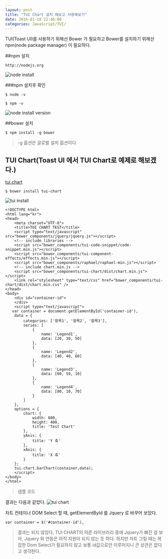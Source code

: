 ```yaml
---
layout: post
title: "TUI Chart 설치 해보고 사용해보기"
date: 2016-01-18 22:46:00
categories: JavaScript/TUI/
---
```


TUI(Toast UI)를 사용하기 위해선 Bower 가 필요하고 Bower를 설치하기 위해선 npm(node package manager) 이 필요하다.

##npm 설치

``` 
http://nodejs.org
```
![node install][node-install]

###npm 설치후 확인
``` command
$ node -v

$ npm -v
```
![node install version][node-install-version]


##bower 설치

```
$ npm install -g bower
```

> -g 옵션은 글로벌 설치 옵션이다

## TUI Chart(Toast UI 에서 TUI Chart로 예제로 해보겠다.)
[tui.chart](https://github.com/nhnent/tui.chart)
```
$ bower install tui-chart
```

![tui install][tui-install]

```
<!DOCTYPE html>
<html lang="kr">
<head>
    <meta charset="UTF-8">
    <title>TUI CHART TEST</title>
    <script type="text/javascript" src="bower_components/jquery/jquery.js"></script>
    <!-- include libraries -->
    <script src="bower_components/tui-code-snippet/code-snippet.min.js"></script>
    <script src="bower_components/tui-component-effects/effects.min.js"></script>
    <script src="bower_components/raphael/raphael-min.js"></script>
    <!-- include chart.min.js -->
    <script src="bower_components/tui-chart/dist/chart.min.js"></script>
    <link rel="stylesheet" type="text/css" href="bower_components/tui-chart/dist/chart.min.css" />
</head>
<body>
    <div id="container-id">
    </div>
    <script type="text/javascript">
   var container = document.getElementById('container-id'),
    data = {
        categories: ['항목1', '항목2', '항목3'],
        series: [
            {
                name: 'Legend1',
                data: [20, 30, 50]
            },
            {
                name: 'Legend2',
                data: [40, 40, 60]
            },
            {
                name: 'Legend3',
                data: [60, 50, 10]
            },
            {
                name: 'Legend4',
                data: [80, 10, 70]
            }
        ]
    },
    options = {
        chart: {
            width: 800,
            height: 400,
            title: 'Test Chart'
        },
        yAxis: {
            title: 'Y 축'
        },
        xAxis: {
            title: 'X 축'
        }
    };
    tui.chart.barChart(container,data);
    </script>
</body>
</html>
```

>샘플 코드

결과는 다음과 같았다. 
![tui chart][tui-chart]

차트 컨테이너 DOM Select 할 때, getElementById 를 Jquery 로 바꾸어 보았다.

```
var container = $('#container-id'),
```

> 결과는 되지 않았다. TUI CHART의 의존 라이브러리 중에 Jquery가 빠진 걸 보아, Jquery 와 연동은 아직 지원이 되지 않는 듯 하다. 하지만 차트 그릴 때는 복잡한 Dom Select가 필요하지 않고 보통 id값으로만 이루어지니 큰 상관은 없다고 생각한다. 

[node-install-version]: https://raw.githubusercontent.com/ssucom502/ssucom502.github.io/master/img/node_install_version.PNG "node version"
[node-install]: https://raw.githubusercontent.com/ssucom502/ssucom502.github.io/master/img/node_install.PNG "nodejs install"
[tui-install]: https://raw.githubusercontent.com/ssucom502/ssucom502.github.io/master/img/tui-install.PNG "tui installed"
[tui-chart]: https://raw.githubusercontent.com/ssucom502/ssucom502.github.io/master/img/tui-chart.png "tui chart"